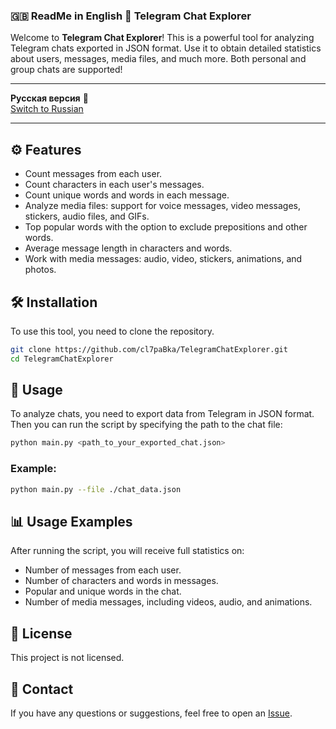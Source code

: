 
### 🇬🇧 **ReadMe in English** 🚀 **Telegram Chat Explorer**

Welcome to **Telegram Chat Explorer**! This is a powerful tool for analyzing Telegram chats exported in JSON format. Use it to obtain detailed statistics about users, messages, media files, and much more. Both personal and group chats are supported!

---

**Русская версия** 📜  
[Switch to Russian](#README_ru.md)

---

## ⚙️ **Features**

- Count messages from each user.
- Count characters in each user's messages.
- Count unique words and words in each message.
- Analyze media files: support for voice messages, video messages, stickers, audio files, and GIFs.
- Top popular words with the option to exclude prepositions and other words.
- Average message length in characters and words.
- Work with media messages: audio, video, stickers, animations, and photos.

## 🛠 **Installation**

To use this tool, you need to clone the repository.

```bash
git clone https://github.com/cl7paBka/TelegramChatExplorer.git
cd TelegramChatExplorer
```

## 🚀 **Usage**

To analyze chats, you need to export data from Telegram in JSON format. Then you can run the script by specifying the path to the chat file:

```bash
python main.py <path_to_your_exported_chat.json>
```

### Example:

```bash
python main.py --file ./chat_data.json
```

## 📊 **Usage Examples**

After running the script, you will receive full statistics on:

- Number of messages from each user.
- Number of characters and words in messages.
- Popular and unique words in the chat.
- Number of media messages, including videos, audio, and animations.

## 📝 **License**

This project is not licensed.

## 📧 **Contact**

If you have any questions or suggestions, feel free to open an [Issue](https://github.com/cl7paBka/TelegramChatExplorer/issues/new).
